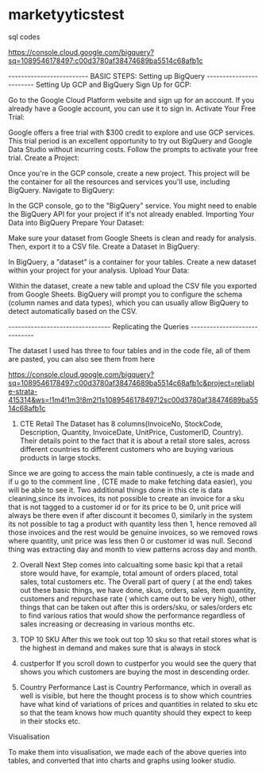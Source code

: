 # marketyyticstest
sql codes


https://console.cloud.google.com/bigquery?sq=1089546178497:c00d3780af38474689ba5514c68afb1c

------------------------- BASIC STEPS: Setting up BigQuery ------------------------
Setting Up GCP and BigQuery
Sign Up for GCP:

Go to the Google Cloud Platform website and sign up for an account. If you already have a Google account, you can use it to sign in.
Activate Your Free Trial:

Google offers a free trial with $300 credit to explore and use GCP services. This trial period is an excellent opportunity to try out BigQuery and Google Data Studio without incurring costs. Follow the prompts to activate your free trial.
Create a Project:

Once you're in the GCP console, create a new project. This project will be the container for all the resources and services you'll use, including BigQuery.
Navigate to BigQuery:

In the GCP console, go to the "BigQuery" service. You might need to enable the BigQuery API for your project if it's not already enabled.
Importing Your Data into BigQuery
Prepare Your Dataset:

Make sure your dataset from Google Sheets is clean and ready for analysis. Then, export it to a CSV file.
Create a Dataset in BigQuery:

In BigQuery, a "dataset" is a container for your tables. Create a new dataset within your project for your analysis.
Upload Your Data:

Within the dataset, create a new table and upload the CSV file you exported from Google Sheets. BigQuery will prompt you to configure the schema (column names and data types), which you can usually allow BigQuery to detect automatically based on the CSV.

-------------------------------- Replicating the Queries -----------------------------

The dataset I used has three to four tables and in the code file, all of them are pasted, you can also see them from here

https://console.cloud.google.com/bigquery?sq=1089546178497:c00d3780af38474689ba5514c68afb1c&project=reliable-strata-415314&ws=!1m4!1m3!8m2!1s1089546178497!2sc00d3780af38474689ba5514c68afb1c

1) CTE Retail
The Dataset has 8 columns(InvoiceNo,	StockCode,	Description,	Quantity,	InvoiceDate,	UnitPrice,	CustomerID,	Country). Their details point to the fact that it is about a retail store sales, across different countries to different customers who are buying various products in large stocks. 

Since we are going to access the main table continuesly, a cte is made and if u go to the comment line ,  (CTE made to make fetching data easier), you will be able to see it. Two additional things done in this cte is data cleaning,since its invoices, its not possible to create an invoice for a sku that is not tagged to a customer id or for its price to be 0, unit price will always be there even if after discount it becomes 0, similarly in the system its not possible to tag a product with quantity less then 1, hence removed all those invoices and the rest would be genuine invoices, so we removed rows where quantity, unit price was less then 0 or customer id was null. 
Second thing was extracting day and month to view patterns across day and month.

2) Overall
Next Step comes into calcualting some basic kpi that a retail store would have, for example, total amount of orders placed, total sales, total customers etc. 
The Overall part of query ( at the end) takes out these basic things, we have done, skus, orders, sales, item quantity, customers and repurchase rate ( which came out to be very high), other things that can be taken out after this is orders/sku, or sales/orders etc to find various ratios that would show the performance regardless of sales increasing or decreasing in various months etc.

3) TOP 10 SKU
After this we took out top 10 sku so that retail stores what is the highest in demand and makes sure that is always in stock

4) custperfor
If you scroll down to custperfor you would see the query that shows you which customers are buying the most in descending order.

 5) Country Performance
Last is Country Performance, which in overall as well is visible, but here the thought process is to show which countries have what kind of variations of prices and quantities in related to sku etc so that the team knows how much quantity should they expect to keep in their stocks etc.

Visualisation 

To make them into visualisation, we made each of the above queries into tables, and converted that into charts and graphs using looker studio. 




